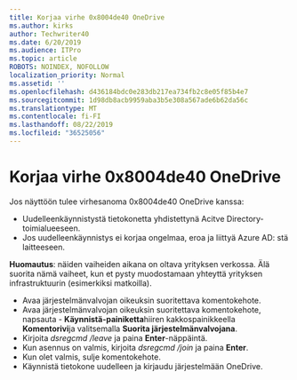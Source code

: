 ```yaml
---
title: Korjaa virhe 0x8004de40 OneDrive
ms.author: kirks
author: Techwriter40
ms.date: 6/20/2019
ms.audience: ITPro
ms.topic: article
ROBOTS: NOINDEX, NOFOLLOW
localization_priority: Normal
ms.assetid: ''
ms.openlocfilehash: d436184bdc0e283db217ea734fb2c8e05f85b4e7
ms.sourcegitcommit: 1d98db8acb9959aba3b5e308a567ade6b62da56c
ms.translationtype: MT
ms.contentlocale: fi-FI
ms.lasthandoff: 08/22/2019
ms.locfileid: "36525056"
---
```

# <a name="fix-0x8004de40-error-in-onedrive"></a>Korjaa virhe 0x8004de40 OneDrive

Jos näyttöön tulee virhesanoma 0x8004de40 OneDrive kanssa:

- Uudelleenkäynnistystä tietokonetta yhdistettynä Acitve Directory-toimialueeseen.
- Jos uudelleenkäynnistys ei korjaa ongelmaa, eroa ja liittyä Azure AD: stä laitteeseen. 

**Huomautus**: näiden vaiheiden aikana on oltava yrityksen verkossa. Älä suorita nämä vaiheet, kun et pysty muodostamaan yhteyttä yrityksen infrastruktuurin (esimerkiksi matkoilla). 

- Avaa järjestelmänvalvojan oikeuksin suoritettava komentokehote. 
- Avaa järjestelmänvalvojan oikeuksin suoritettava komentokehote, napsauta - **Käynnistä-painiketta**hiiren kakkospainikkeella **Komentorivi**ja valitsemalla **Suorita järjestelmänvalvojana**.
- Kirjoita *dsregcmd /leave* ja paina **Enter**-näppäintä.
- Kun asennus on valmis, kirjoita *dsregcmd /join* ja paina **Enter**.
- Kun olet valmis, sulje komentokehote.
- Käynnistä tietokone uudelleen ja kirjaudu järjestelmään OneDrive.